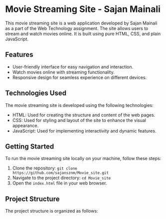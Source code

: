 # Movie Streaming Site - Sajan Mainali

This movie streaming site is a web application developed by Sajan Mainali as a part of the Web Technology assignment. The site allows users to stream and watch movies online. It is built using pure HTML, CSS, and plain JavaScript.

## Features

- User-friendly interface for easy navigation and interaction.
- Watch movies online with streaming functionality.
- Responsive design for seamless experience on different devices.

## Technologies Used

The movie streaming site is developed using the following technologies:

- HTML: Used for creating the structure and content of the web pages.
- CSS: Used for styling and layout of the site to enhance the visual appearance.
- JavaScript: Used for implementing interactivity and dynamic features.

## Getting Started

To run the movie streaming site locally on your machine, follow these steps:

1. Clone the repository: `git clone https://github.com/sajansznm/Movie_site.git`
2. Navigate to the project directory: `cd Movie_site`
3. Open the `index.html` file in your web browser.

## Project Structure

The project structure is organized as follows:

